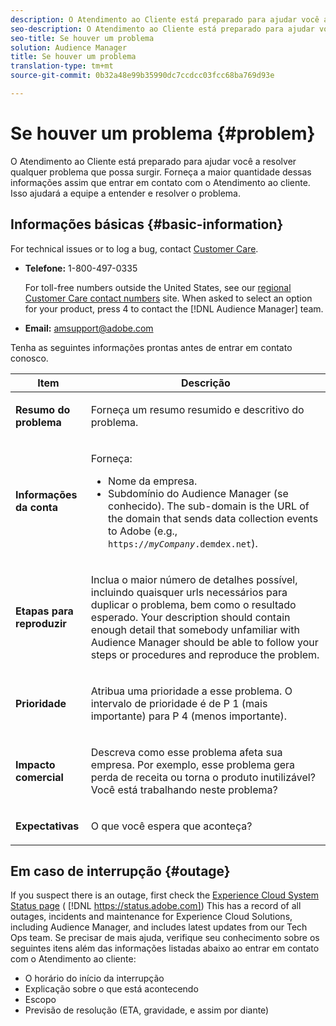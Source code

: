 ```yaml
---
description: O Atendimento ao Cliente está preparado para ajudar você a resolver qualquer problema que possa surgir. Forneça a maior quantidade dessas informações assim que entrar em contato com o Atendimento ao cliente. Isso ajudará a equipe a entender e resolver o problema.
seo-description: O Atendimento ao Cliente está preparado para ajudar você a resolver qualquer problema que possa surgir. Forneça a maior quantidade dessas informações assim que entrar em contato com o Atendimento ao cliente. Isso ajudará a equipe a entender e resolver o problema.
seo-title: Se houver um problema
solution: Audience Manager
title: Se houver um problema
translation-type: tm+mt
source-git-commit: 0b32a48e99b35990dc7ccdcc03fcc68ba769d93e

---
```



# Se houver um problema {#problem}

O Atendimento ao Cliente está preparado para ajudar você a resolver qualquer problema que possa surgir. Forneça a maior quantidade dessas informações assim que entrar em contato com o Atendimento ao cliente. Isso ajudará a equipe a entender e resolver o problema.

## Informações básicas {#basic-information}

<!-- 

r_problem.xml

 -->

For technical issues or to log a bug, contact [Customer Care](https://helpx.adobe.com/marketing-cloud/contact-support.html).

* **Telefone:** 1-800-497-0335

   For toll-free numbers outside the United States, see our [regional Customer Care contact numbers](https://helpx.adobe.com/contact/dma-external/DMACustomeCareRegionalPhoneNumbers.html) site. When asked to select an option for your product, press 4 to contact the [!DNL Audience Manager] team.

* **Email:** amsupport@adobe.com

Tenha as seguintes informações prontas antes de entrar em contato conosco.

<table id="table_28E76031E2804265B1A48AB2659F68F0"> 
 <thead> 
  <tr> 
   <th colname="col1" class="entry"> Item </th> 
   <th colname="col2" class="entry"> Descrição </th> 
  </tr>
 </thead>
 <tbody> 
  <tr> 
   <td colname="col1"> <p><b>Resumo do problema</b> </p> </td> 
   <td colname="col2"> <p>Forneça um resumo resumido e descritivo do problema. </p> </td> 
  </tr> 
  <tr> 
   <td colname="col1"> <p><b>Informações da conta</b> </p> </td> 
   <td colname="col2"> <p>Forneça: </p> <p> 
     <ul id="ul_6ACF6EF2165C4041A891FF36D78BBA63"> 
      <li id="li_86573CAAE8454BE6BDF44F9A8281FF95">Nome da empresa. </li> 
      <li id="li_8259BB738BA84A13982A8E84BCF56B2A"><span class="keyword"> Subdomínio do Audience Manager</span> (se conhecido). The sub-domain is the URL of the domain that sends data collection events to <span class="keyword"> Adobe</span> (e.g., <code>https://<i>myCompany</i>.demdex.net</code>). </li> 
     </ul> </p> </td> 
  </tr> 
  <tr> 
   <td colname="col1"> <p><b>Etapas para reproduzir</b> </p> </td> 
   <td colname="col2"> <p>Inclua o maior número de detalhes possível, incluindo quaisquer urls necessários para duplicar o problema, bem como o resultado esperado. Your description should contain enough detail that somebody unfamiliar with <span class="keyword"> Audience Manager</span> should be able to follow your steps or procedures and reproduce the problem. </p> </td> 
  </tr> 
  <tr> 
   <td colname="col1"> <p><b>Prioridade</b> </p> </td> 
   <td colname="col2"> <p>Atribua uma prioridade a esse problema. O intervalo de prioridade é de P 1 (mais importante) para P 4 (menos importante). </p> </td> 
  </tr> 
  <tr> 
   <td colname="col1"> <p><b>Impacto comercial</b> </p> </td> 
   <td colname="col2"> <p>Descreva como esse problema afeta sua empresa. Por exemplo, esse problema gera perda de receita ou torna o produto inutilizável? Você está trabalhando neste problema? </p> </td> 
  </tr> 
  <tr> 
   <td colname="col1"> <p><b>Expectativas</b> </p> </td> 
   <td colname="col2"> <p>O que você espera que aconteça? </p> </td> 
  </tr> 
 </tbody> 
</table>

## Em caso de interrupção {#outage}

If you suspect there is an outage, first check the [Experience Cloud System Status page](https://status.adobe.com) ( [!DNL https://status.adobe.com]) This has a record of all outages, incidents and maintenance for Experience Cloud Solutions, including Audience Manager, and includes latest updates from our Tech Ops team. Se precisar de mais ajuda, verifique seu conhecimento sobre os seguintes itens além das informações listadas abaixo ao entrar em contato com o Atendimento ao cliente:

* O horário do início da interrupção
* Explicação sobre o que está acontecendo
* Escopo
* Previsão de resolução (ETA, gravidade, e assim por diante)